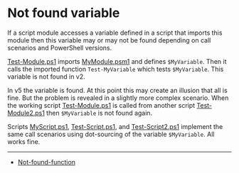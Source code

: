 # Not found variable

If a script module accesses a variable defined in a script that imports this
module then this variable may or may not be found depending on call scenarios
and PowerShell versions.

[Test-Module.ps1](Test-Module.ps1) imports [MyModule.psm1](MyModule.psm1) and
defines `$MyVariable`. Then it calls the imported function `Test-MyVariable`
which tests `$MyVariable`. This variable is not found in v2.

In v5 the variable is found. At this point this may create an illusion that all
is fine. But the problem is revealed in a slightly more complex scenario. When
the working script [Test-Module.ps1](Test-Module.ps1) is called from another
script [Test-Module2.ps1](Test-Module2.ps1) then `$MyVariable` is not found
again.

Scripts [MyScript.ps1](MyScript.ps1), [Test-Script.ps1](Test-Script.ps1), and
[Test-Script2.ps1](Test-Script2.ps1) implement the same call scenarios using
dot-sourcing of the variable `$MyVariable`. All works fine.

***

- [Not-found-function](../Not-found-function)
